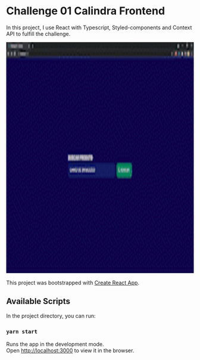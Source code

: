 # Challenge 01 Calindra Frontend

In this project, I use React with Typescript, Styled-components and Context API to fulfill the challenge.

<img src="./apresentation.gif" width="1080" height="620"/>

This project was bootstrapped with [Create React App](https://github.com/facebook/create-react-app).

## Available Scripts

In the project directory, you can run:

### `yarn start`

Runs the app in the development mode.\
Open [http://localhost:3000](http://localhost:3000) to view it in the browser.

